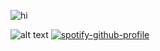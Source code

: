 ![hi](https://komarev.com/ghpvc/?username=military-fashioned)

![alt text](https://static.wikia.nocookie.net/vsbattles/images/d/d2/Switzerlandbasche2.png/revision/latest/scale-to-width-down/400?cb=20170606133114)
[![spotify-github-profile](https://spotify-github-profile.kittinanx.com/api/view?uid=31rwylevpxs37x3z2bsxjmkbajqy&cover_image=true&theme=default&show_offline=true&background_color=121212&interchange=false)](https://github.com/kittinan/spotify-github-profile)
